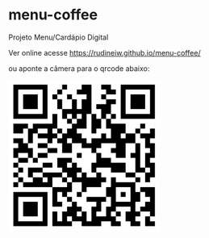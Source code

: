 # menu-coffee
Projeto Menu/Cardápio Digital

Ver online acesse https://rudineiw.github.io/menu-coffee/

ou aponte a câmera para o qrcode abaixo:

![alt text](https://github.com/rudineiw/menu-coffee/blob/main/qrcode.png "Aponte a câmera")
